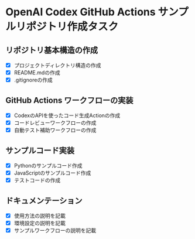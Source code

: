 # OpenAI Codex GitHub Actions サンプルリポジトリ作成タスク

## リポジトリ基本構造の作成
- [x] プロジェクトディレクトリ構造の作成
- [x] README.mdの作成
- [x] .gitignoreの作成

## GitHub Actions ワークフローの実装
- [x] CodexのAPIを使ったコード生成Actionの作成
- [x] コードレビューワークフローの作成
- [x] 自動テスト補助ワークフローの作成

## サンプルコード実装
- [x] Pythonのサンプルコード作成
- [x] JavaScriptのサンプルコード作成
- [x] テストコードの作成

## ドキュメンテーション
- [x] 使用方法の説明を記載
- [x] 環境設定の説明を記載
- [x] サンプルワークフローの説明を記載
